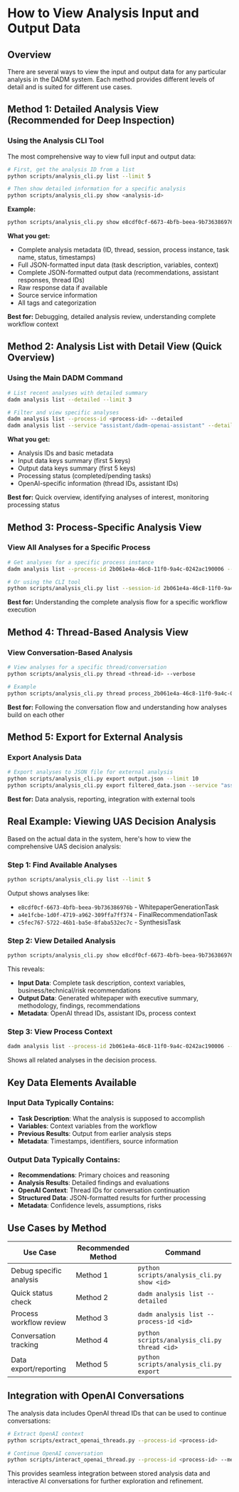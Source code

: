 # How to View Analysis Input and Output Data

## Overview

There are several ways to view the input and output data for any particular analysis in the DADM system. Each method provides different levels of detail and is suited for different use cases.

## Method 1: Detailed Analysis View (Recommended for Deep Inspection)

### Using the Analysis CLI Tool

The most comprehensive way to view full input and output data:

```bash
# First, get the analysis ID from a list
python scripts/analysis_cli.py list --limit 5

# Then show detailed information for a specific analysis
python scripts/analysis_cli.py show <analysis-id>
```

**Example:**
```bash
python scripts/analysis_cli.py show e8cdf0cf-6673-4bfb-beea-9b736386976b
```

**What you get:**
- Complete analysis metadata (ID, thread, session, process instance, task name, status, timestamps)
- Full JSON-formatted input data (task description, variables, context)
- Complete JSON-formatted output data (recommendations, assistant responses, thread IDs)
- Raw response data if available
- Source service information
- All tags and categorization

**Best for:** Debugging, detailed analysis review, understanding complete workflow context

## Method 2: Analysis List with Detail View (Quick Overview)

### Using the Main DADM Command

```bash
# List recent analyses with detailed summary
dadm analysis list --detailed --limit 3

# Filter and view specific analyses
dadm analysis list --process-id <process-id> --detailed
dadm analysis list --service "assistant/dadm-openai-assistant" --detailed
```

**What you get:**
- Analysis IDs and basic metadata
- Input data keys summary (first 5 keys)
- Output data keys summary (first 5 keys)
- Processing status (completed/pending tasks)
- OpenAI-specific information (thread IDs, assistant IDs)

**Best for:** Quick overview, identifying analyses of interest, monitoring processing status

## Method 3: Process-Specific Analysis View

### View All Analyses for a Specific Process

```bash
# Get analyses for a specific process instance
dadm analysis list --process-id 2b061e4a-46c8-11f0-9a4c-0242ac190006 --detailed

# Or using the CLI tool
python scripts/analysis_cli.py list --session-id 2b061e4a-46c8-11f0-9a4c-0242ac190006
```

**Best for:** Understanding the complete analysis flow for a specific workflow execution

## Method 4: Thread-Based Analysis View

### View Conversation-Based Analysis

```bash
# View analyses for a specific thread/conversation
python scripts/analysis_cli.py thread <thread-id> --verbose

# Example
python scripts/analysis_cli.py thread process_2b061e4a-46c8-11f0-9a4c-0242ac190006 --verbose
```

**Best for:** Following the conversation flow and understanding how analyses build on each other

## Method 5: Export for External Analysis

### Export Analysis Data

```bash
# Export analyses to JSON file for external analysis
python scripts/analysis_cli.py export output.json --limit 10
python scripts/analysis_cli.py export filtered_data.json --service "assistant/dadm-openai-assistant"
```

**Best for:** Data analysis, reporting, integration with external tools

## Real Example: Viewing UAS Decision Analysis

Based on the actual data in the system, here's how to view the comprehensive UAS decision analysis:

### Step 1: Find Available Analyses
```bash
python scripts/analysis_cli.py list --limit 5
```

Output shows analyses like:
- `e8cdf0cf-6673-4bfb-beea-9b736386976b` - WhitepaperGenerationTask
- `a4e1fcbe-1d0f-4719-a962-309ffa7ff374` - FinalRecommendationTask
- `c5fec767-5722-46b1-ba5e-8faba532ec7c` - SynthesisTask

### Step 2: View Detailed Analysis
```bash
python scripts/analysis_cli.py show e8cdf0cf-6673-4bfb-beea-9b736386976b
```

This reveals:
- **Input Data**: Complete task description, context variables, business/technical/risk recommendations
- **Output Data**: Generated whitepaper with executive summary, methodology, findings, recommendations
- **Metadata**: OpenAI thread IDs, assistant IDs, process context

### Step 3: View Process Context
```bash
dadm analysis list --process-id 2b061e4a-46c8-11f0-9a4c-0242ac190006 --detailed
```

Shows all related analyses in the decision process.

## Key Data Elements Available

### Input Data Typically Contains:
- **Task Description**: What the analysis is supposed to accomplish
- **Variables**: Context variables from the workflow
- **Previous Results**: Output from earlier analysis steps
- **Metadata**: Timestamps, identifiers, source information

### Output Data Typically Contains:
- **Recommendations**: Primary choices and reasoning
- **Analysis Results**: Detailed findings and evaluations
- **OpenAI Context**: Thread IDs for conversation continuation
- **Structured Data**: JSON-formatted results for further processing
- **Metadata**: Confidence levels, assumptions, risks

## Use Cases by Method

| Use Case | Recommended Method | Command |
|----------|-------------------|---------|
| Debug specific analysis | Method 1 | `python scripts/analysis_cli.py show <id>` |
| Quick status check | Method 2 | `dadm analysis list --detailed` |
| Process workflow review | Method 3 | `dadm analysis list --process-id <id>` |
| Conversation tracking | Method 4 | `python scripts/analysis_cli.py thread <id>` |
| Data export/reporting | Method 5 | `python scripts/analysis_cli.py export` |

## Integration with OpenAI Conversations

The analysis data includes OpenAI thread IDs that can be used to continue conversations:

```bash
# Extract OpenAI context
python scripts/extract_openai_threads.py --process-id <process-id>

# Continue OpenAI conversation
python scripts/interact_openai_thread.py --process-id <process-id> --message "Additional analysis question"
```

This provides seamless integration between stored analysis data and interactive AI conversations for further exploration and refinement.
